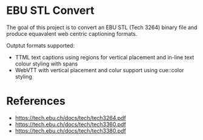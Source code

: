 # EBU STL Convert
The goal of this project is to convert an EBU STL (Tech 3264) binary file and produce equavalent web centric captioning formats.

Outptut formats supported:
- TTML text captions using regions for vertical placement and in-line text colour styling with spans
- WebVTT with vertical placement and colur support using cue::color styling

# References
- https://tech.ebu.ch/docs/tech/tech3264.pdf
- https://tech.ebu.ch/docs/tech/tech3360.pdf
- https://tech.ebu.ch/docs/tech/tech3380.pdf

